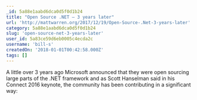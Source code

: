 ```yaml
---
_id: 5a88e1aabd6dca0d5f0d1b24
title: "Open Source .NET – 3 years later"
url: 'http://mattwarren.org/2017/12/19/Open-Source-.Net-3-years-later'
category: 5a88e1aabd6dca0d5f0d1b24
slug: 'open-source-net-3-years-later'
user_id: 5a83ce59d6eb0005c4ecda2c
username: 'bill-s'
createdOn: '2018-01-01T00:42:58.000Z'
tags: []
---
```


A little over 3 years ago Microsoft announced that they were open sourcing large parts of the .NET framework and as Scott Hanselman said in his Connect 2016 keynote, the community has been contributing in a significant way:


